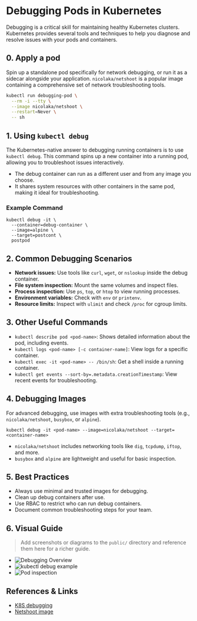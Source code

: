 # Debugging Pods in Kubernetes

Debugging is a critical skill for maintaining healthy Kubernetes clusters. Kubernetes provides several tools and techniques to help you diagnose and resolve issues with your pods and containers.

## 0. Apply a pod

Spin up a standalone pod specifically for network debugging, or run it as a sidecar alongside your application. `nicolaka/netshoot` is a popular image containing a comprehensive set of network troubleshooting tools.

```sh
kubectl run debugging-pod \
  --rm -i --tty \
  --image nicolaka/netshoot \
  --restart=Never \
  -- sh
```

## 1. Using `kubectl debug`

The Kubernetes-native answer to debugging running containers is to use `kubectl debug`. This command spins up a new container into a running pod, allowing you to troubleshoot issues interactively.

- The debug container can run as a different user and from any image you choose.
- It shares system resources with other containers in the same pod, making it ideal for troubleshooting.

### Example Command

```shell
kubectl debug -it \
  --container=debug-container \
  --image=alpine \
  --target=postcont \
  postpod
```

## 2. Common Debugging Scenarios

- **Network issues:** Use tools like `curl`, `wget`, or `nslookup` inside the debug container.
- **File system inspection:** Mount the same volumes and inspect files.
- **Process inspection:** Use `ps`, `top`, or `htop` to view running processes.
- **Environment variables:** Check with `env` or `printenv`.
- **Resource limits:** Inspect with `ulimit` and check `/proc` for cgroup limits.

## 3. Other Useful Commands

- `kubectl describe pod <pod-name>`: Shows detailed information about the pod, including events.
- `kubectl logs <pod-name> [-c container-name]`: View logs for a specific container.
- `kubectl exec -it <pod-name> -- /bin/sh`: Get a shell inside a running container.
- `kubectl get events --sort-by=.metadata.creationTimestamp`: View recent events for troubleshooting.

## 4. Debugging Images

For advanced debugging, use images with extra troubleshooting tools (e.g., `nicolaka/netshoot`, `busybox`, or `alpine`).

```shell
kubectl debug -it <pod-name> --image=nicolaka/netshoot --target=<container-name>
```

- `nicolaka/netshoot` includes networking tools like `dig`, `tcpdump`, `iftop`, and more.
- `busybox` and `alpine` are lightweight and useful for basic inspection.

## 5. Best Practices

- Always use minimal and trusted images for debugging.
- Clean up debug containers after use.
- Use RBAC to restrict who can run debug containers.
- Document common troubleshooting steps for your team.

## 6. Visual Guide

> Add screenshots or diagrams to the `public/` directory and reference them here for a richer guide.

- ![Debugging Overview](../public/debugging-overview.png)
- ![kubectl debug example](../public/debug-kubectl-example.png)
- ![Pod inspection](../public/debug-pod-inspection.png)

## References & Links

- [K8S debugging](https://kubernetes.io/docs/tasks/debug/debug-application/debug-running-pod/)
- [Netshoot image](https://github.com/nicolaka/netshoot)
